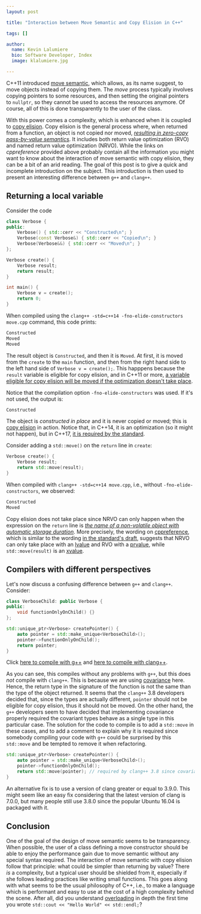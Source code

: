 ```yaml
---
layout: post

title: "Interaction between Move Semantic and Copy Elision in C++"

tags: []

author:
  name: Kevin Lalumiere
  bio: Software Developer, Index
  image: klalumiere.jpg

---
```


C++11 introduced [move semantic](https://en.cppreference.com/w/cpp/utility/move), which allows, as its name suggest, to move objects instead of copying them.
The *move* process typically involves copying pointers to some resources, and then setting the original pointers to `nullptr`, so they cannot be used to access the resources anymore.
Of course, all of this is done transparently to the user of the class.

With this power comes a complexity, which is enhanced when it is coupled to [copy elision](https://en.cppreference.com/w/cpp/language/copy_elision).
Copy elision is the general process where, when returned from a function, an object is not copied nor moved, [*resulting in zero-copy pass-by-value semantics*](https://en.cppreference.com/w/cpp/language/copy_elision).
It includes both return value optimization (RVO) and named return value optimization (NRVO).
While the links on *cppreference* provided above probably contain all the information you might want to know about the interaction of move semantic with copy elision, they can be a bit of an arid reading.
The goal of this post is to give a quick and incomplete introduction on the subject.
This introduction is then used to present an interesting difference between `g++` and `clang++`.
<!-- more -->

## Returning a local variable

Consider the code
```c++
class Verbose {
public:
    Verbose() { std::cerr << "Constructed\n"; }
    Verbose(const Verbose&) { std::cerr << "Copied\n"; }
    Verbose(Verbose&&) { std::cerr << "Moved\n"; }
};

Verbose create() {
    Verbose result;
    return result;
}

int main() {
    Verbose v = create();
    return 0;
}
```
When compiled using the `clang++ -std=c++14 -fno-elide-constructors move.cpp` command, this code prints:
```bash
Constructed
Moved
Moved
```
The result object is `Constructed`, and then it is `Moved`. At first, it is moved from the `create` to the `main` function, and then from the right hand side to the left hand side of `Verbose v = create();`.
This happpens because the `result` variable is eligible for copy elision, and in C++11 or more, [a variable eligible for copy elision will be moved if the optimization doesn't take place](https://en.cppreference.com/w/cpp/language/return#Notes).

Notice that the compilation option `-fno-elide-constructors` was used.
If it's not used, the output is:
```bash
Constructed
```
The object is *constructed in place* and it is never copied or moved; this is [copy elision](https://en.cppreference.com/w/cpp/language/copy_elision) in action.
Notice that, in C++14, it is an optimization (so it might not happen), but in C++17, [it is required by the standard](http://www.open-std.org/jtc1/sc22/wg21/docs/papers/2017/n4713.pdf#page=258).

Consider adding a `std::move()` on the `return` line in `create`:
```c++
Verbose create() {
    Verbose result;
    return std::move(result);
}
```
When compiled with `clang++ -std=c++14 move.cpp`, i.e., without `-fno-elide-constructors`, we observed:
```bash
Constructed
Moved
```
Copy elision does not take place since NRVO can only happen when the expression on the `return` line is [*the name of a non-volatile object with automatic storage duration*](https://en.cppreference.com/w/cpp/language/copy_elision#Explanation).
More precisely, the wording on [cppreference](https://en.cppreference.com/w/cpp/language/copy_elision#Explanation), which is similar to the wording [in the standard's draft](http://www.open-std.org/jtc1/sc22/wg21/docs/papers/2014/n4296.pdf#page=308), suggests that NRVO can only take place with an [lvalue](https://en.cppreference.com/w/cpp/language/value_category#lvalue) and RVO with a [prvalue](https://en.cppreference.com/w/cpp/language/value_category#prvalue), while `std::move(result)` is an [xvalue](https://en.cppreference.com/w/cpp/language/value_category#xvalue).

## Compilers with different perspectives

Let's now discuss a confusing difference between `g++` and `clang++`.
Consider:
```c++
class VerboseChild: public Verbose {
public:
    void functionOnlyOnChild() {}
};

std::unique_ptr<Verbose> createPointer() {
    auto pointer = std::make_unique<VerboseChild>();
    pointer->functionOnlyOnChild();
    return pointer;
}
```
Click <a href="https://gcc.godbolt.org/#g:!((g:!((g:!((h:codeEditor,i:(j:1,lang:c%2B%2B,source:'%23include+%3Ciostream%3E%0A%23include+%3Cmemory%3E%0A%0Aclass+Verbose+%7B%0Apublic:%0A++++Verbose()+%7B+std::cerr+%3C%3C+%22Constructed%5Cn%22%3B+%7D%0A++++Verbose(const+Verbose%26)+%7B+std::cerr+%3C%3C+%22Copied%5Cn%22%3B+%7D%0A++++Verbose(Verbose%26%26)+%7B+std::cerr+%3C%3C+%22Moved%5Cn%22%3B+%7D%0A%7D%3B%0A%0Aclass+VerboseChild:+public+Verbose+%7B%0Apublic:%0A++++void+functionOnlyOnChild()+%7B%7D%0A%7D%3B%0A%0Astd::unique_ptr%3CVerbose%3E+createPointer()+%7B%0A++++auto+pointer+%3D+std::make_unique%3CVerboseChild%3E()%3B%0A++++pointer-%3EfunctionOnlyOnChild()%3B%0A++++return+pointer%3B%0A%7D%0A%0AVerbose+create()+%7B%0A++++Verbose+result%3B%0A++++return+result%3B%0A%7D%0A%0Aint+main()+%7B%0A++++Verbose+v+%3D+create()%3B%0A++++return+0%3B%0A%7D'),l:'5',n:'0',o:'C%2B%2B+source+%231',t:'0')),k:50,l:'4',n:'0',o:'',s:0,t:'0'),(g:!((g:!((h:compiler,i:(compiler:g540,filters:(b:'1',binary:'1',commentOnly:'1',demangle:'1',directives:'1',execute:'1',intel:'1',trim:'1'),lang:c%2B%2B,libs:!(),options:'-std%3Dc%2B%2B14',source:1),l:'5',n:'0',o:'x86-64+gcc+5.4+(Editor+%231,+Compiler+%231)+C%2B%2B',t:'0')),header:(),k:50,l:'4',m:9.015256588072125,n:'0',o:'',s:0,t:'0'),(g:!((h:output,i:(compiler:1,editor:1,wrap:'1'),l:'5',n:'0',o:'%231+with+x86-64+gcc+5.4',t:'0')),header:(),l:'4',m:90.98474341192791,n:'0',o:'',s:0,t:'0')),k:50,l:'3',n:'0',o:'',t:'0')),l:'2',n:'0',o:'',t:'0')),version:4">here to compile with g++</a> and <a href="https://gcc.godbolt.org/#g:!((g:!((g:!((h:codeEditor,i:(j:1,lang:c%2B%2B,source:'%23include+%3Ciostream%3E%0A%23include+%3Cmemory%3E%0A%0Aclass+Verbose+%7B%0Apublic:%0A++++Verbose()+%7B+std::cerr+%3C%3C+%22Constructed%5Cn%22%3B+%7D%0A++++Verbose(const+Verbose%26)+%7B+std::cerr+%3C%3C+%22Copied%5Cn%22%3B+%7D%0A++++Verbose(Verbose%26%26)+%7B+std::cerr+%3C%3C+%22Moved%5Cn%22%3B+%7D%0A%7D%3B%0A%0Aclass+VerboseChild:+public+Verbose+%7B%0Apublic:%0A++++void+functionOnlyOnChild()+%7B%7D%0A%7D%3B%0A%0Astd::unique_ptr%3CVerbose%3E+createPointer()+%7B%0A++++auto+pointer+%3D+std::make_unique%3CVerboseChild%3E()%3B%0A++++pointer-%3EfunctionOnlyOnChild()%3B%0A++++return+pointer%3B%0A%7D%0A%0AVerbose+create()+%7B%0A++++Verbose+result%3B%0A++++return+result%3B%0A%7D%0A%0Aint+main()+%7B%0A++++Verbose+v+%3D+create()%3B%0A++++return+0%3B%0A%7D'),l:'5',n:'0',o:'C%2B%2B+source+%231',t:'0')),k:50,l:'4',n:'0',o:'',s:0,t:'0'),(g:!((g:!((h:compiler,i:(compiler:clang380,filters:(b:'1',binary:'1',commentOnly:'1',demangle:'1',directives:'1',execute:'1',intel:'1',trim:'1'),lang:c%2B%2B,libs:!(),options:'-std%3Dc%2B%2B14',source:1),l:'5',n:'0',o:'x86-64+clang+3.8+(Editor+%231,+Compiler+%231)+C%2B%2B',t:'0')),header:(),k:50,l:'4',m:9.015256588072125,n:'0',o:'',s:0,t:'0'),(g:!((h:output,i:(compiler:1,editor:1,wrap:'1'),l:'5',n:'0',o:'%231+with+x86-64+clang+3.8',t:'0')),header:(),l:'4',m:90.98474341192791,n:'0',o:'',s:0,t:'0')),k:50,l:'3',n:'0',o:'',t:'0')),l:'2',n:'0',o:'',t:'0')),version:4">here to compile with clang++</a>.

As you can see, this compiles without any problems with `g++`, but this does *not* compile with `clang++`.
This is because we are using [covariance](https://cpptruths.blogspot.com/2015/11/covariance-and-contravariance-in-c.html) here.
Hence, the return type in the signature of the function is not the same than the type of the object returned.
It seems that the `clang++` 3.8 developers decided that, since the types are actually different, `pointer` should not be eligible for copy elision, thus it should not be moved.
On the other hand, the `g++` developers seem to have decided that implementing covariance properly required the covariant types behave as a single type in this particular case.
The solution for the code to compile is to add a `std::move` in these cases, and to add a comment to explain why it is required since somebody compiling your code with `g++` could be surprised by this `std::move` and be tempted to remove it when refactoring.
```c++
std::unique_ptr<Verbose> createPointer() {
    auto pointer = std::make_unique<VerboseChild>();
    pointer->functionOnlyOnChild();
    return std::move(pointer); // required by clang++ 3.8 since covariant
}
```
An alternative fix is to use a version of clang greater or equal to 3.9.0.
This might seem like an easy fix considering that the latest version of clang is 7.0.0, but many people still use 3.8.0 since the popular Ubuntu 16.04 is packaged with it.

## Conclusion

One of the goal of the design of move semantic seems to be transparency.
When possible, the user of a class defining a move constructor should be able to enjoy the performance gain due to move semantic without any special syntax required.
The interaction of move semantic with copy elision follow that principle: what could be simpler than returning by value?
There *is* a complexity, but a typical user should be shielded from it, especially if she follows leading practices like writing small functions.
This goes along with what seems to be the usual philosophy of C++, i.e., to make a language which is performant and easy to use at the cost of a high complexity behind the scene.
After all, did you understand [overloading](https://en.cppreference.com/w/cpp/language/overload_resolution) in depth the first time you wrote `std::cout << "Hello World" << std::endl;`?
